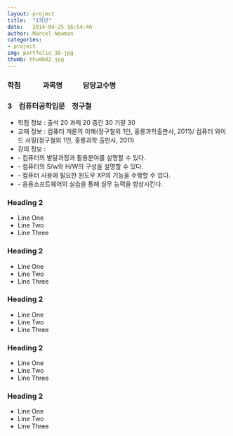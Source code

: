 ```yaml
---
layout: project
title:  "1학년"
date:   2014-04-25 16:54:46
author: Marcel Newman
categories:
- project
img: portfolio_10.jpg
thumb: thumb02.jpg
---
```

 <h3>학점  &nbsp;&nbsp;&nbsp;&nbsp;&nbsp;&nbsp;&nbsp;&nbsp;&nbsp;&nbsp;&nbsp;  과목명 &nbsp;&nbsp;&nbsp;&nbsp;&nbsp;&nbsp;&nbsp; &nbsp;&nbsp;  담당교수명</h3>


<head>

 <script type="text/javascript" src="http://ajax.googleapis.com/ajax/libs/jquery/1.5.2/jquery.min.js"></script> 
 <script type="text/javascript"> </script>

</head>



<body>

<div>
    <h3 class = "trigger">3  &nbsp;&nbsp;  컴퓨터공학입문  &nbsp;&nbsp;  정구철</h3> 
    <ul class = "toggle">
        <li>학점 정보 : 출석 20 과제 20 중간 30 기말 30</li>
        <li>교재 정보 : 컴퓨터 개론의 이해(정구철외 1인, 홍릉과학출판사, 2011)/ 컴퓨터 와이드 서핑(정구철외 1인, 홍릉과학 출판사, 2011)</li>
       <li> 강의 정보 : </li>
       <li>- 컴퓨터의 발달과정과 활용분야를 설명할 수 있다.  </li>
       <li>- 컴퓨터의 S/w와 H/W의 구성을 설명할 수 있다. </li>
       <li>- 컴퓨터 사용에 필요한 윈도우 XP의 기능을 수행할 수 있다.</li>
       <li>- 응용소프트웨어의 실습을 통해 실무 능력을 향상시킨다.</li>
    </ul>
</div>
<div>
    <h3 class = "trigger">Heading 2</h3>
    <ul class = "toggle">
        <li>Line One</li>
        <li>Line Two</li>
        <li>Line Three</li>
    </ul>
     <h3 class = "trigger">Heading 2</h3>
    <ul class = "toggle">
        <li>Line One</li>
        <li>Line Two</li>
        <li>Line Three</li>
    </ul>
     <h3 class = "trigger">Heading 2</h3>
    <ul class = "toggle">
        <li>Line One</li>
        <li>Line Two</li>
        <li>Line Three</li>
    </ul>
     <h3 class = "trigger">Heading 2</h3>
    <ul class = "toggle">
        <li>Line One</li>
        <li>Line Two</li>
        <li>Line Three</li>
    </ul>
     <h3 class = "trigger">Heading 2</h3>
    <ul class = "toggle">
        <li>Line One</li>
        <li>Line Two</li>
        <li>Line Three</li>
    </ul>
</div>


<script>

$(".toggle").slideUp();
$(".trigger").click(function () {
    $(this).next(".toggle").slideToggle("slow");
});

</script>
</body>
